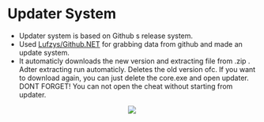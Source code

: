 # Updater System
- Updater system is based on Github s release system.
- Used [Lufzys/Github.NET](https://github.com/Lufzys/Github.NET "Lufzys/Github.NET") for grabbing data from github and made an update system.
- It automaticly downloads the new version and extracting file from .zip . Adter extracting run automaticly. Deletes the old version ofc. If you want to download again, you can just delete the core.exe and open updater. DONT FORGET! You can not open the cheat without starting from updater.
<p align="center">
<img src="https://i.postimg.cc/XJnddTTt/image.png">
</p>
